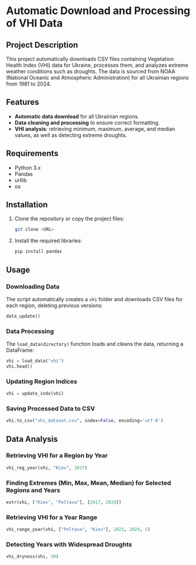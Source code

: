# Automatic Download and Processing of VHI Data

## Project Description
This project automatically downloads CSV files containing Vegetation Health Index (VHI) data for Ukraine, processes them, and analyzes extreme weather conditions such as droughts. The data is sourced from NOAA (National Oceanic and Atmospheric Administration) for all Ukrainian regions from 1981 to 2024.

## Features
- **Automatic data download** for all Ukrainian regions.
- **Data cleaning and processing** to ensure correct formatting.
- **VHI analysis**: retrieving minimum, maximum, average, and median values, as well as detecting extreme droughts.

## Requirements
- Python 3.x
- Pandas
- urllib
- os

## Installation
1. Clone the repository or copy the project files:
   ```sh
   git clone <URL>
   ```
2. Install the required libraries:
   ```sh
   pip install pandas
   ```

## Usage
### Downloading Data
The script automatically creates a `vhi` folder and downloads CSV files for each region, deleting previous versions:
```python
data_update()
```

### Data Processing
The `load_data(directory)` function loads and cleans the data, returning a DataFrame:
```python
vhi = load_data("vhi")
vhi.head()
```

### Updating Region Indices
```python
vhi = update_indx(vhi)
```

### Saving Processed Data to CSV
```python
vhi.to_csv("vhi_dataset.csv", index=False, encoding='utf-8')
```

## Data Analysis
### Retrieving VHI for a Region by Year
```python
vhi_reg_year(vhi, "Kiev", 2017)
```

### Finding Extremes (Min, Max, Mean, Median) for Selected Regions and Years
```python
extr(vhi, ["Kiev", "Poltava"], [2017, 2024])
```

### Retrieving VHI for a Year Range
```python
vhi_range_year(vhi, ["Poltava", "Kiev"], 2023, 2024, 5)
```

### Detecting Years with Widespread Droughts
```python
vhi_dryness(vhi, 10)
```
